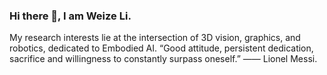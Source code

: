 ### Hi there 👋, I am Weize Li.
My research interests lie at the intersection of 3D vision, graphics, and robotics, dedicated to Embodied AI.
“Good attitude, persistent dedication, sacrifice and willingness to constantly surpass oneself.” —— Lionel Messi.
